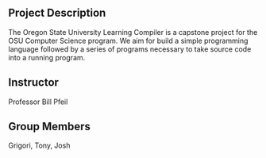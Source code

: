 ## Project Description

The Oregon State University Learning Compiler is a capstone project for the OSU Computer Science program.  We aim for build a simple programming language followed by a series of programs necessary to take source code into a running program.

## Instructor

Professor Bill Pfeil

## Group Members

Grigori, Tony, Josh